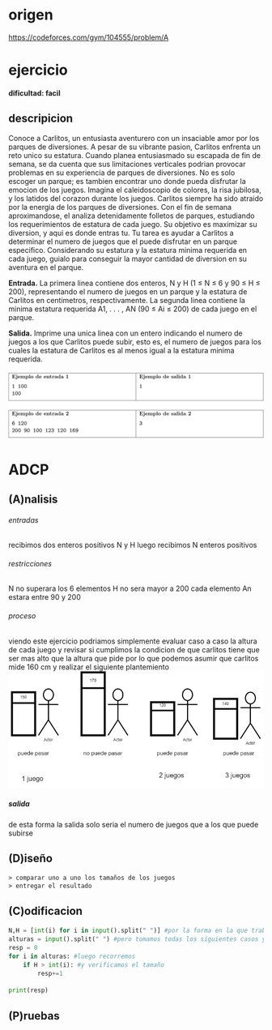 # origen 
https://codeforces.com/gym/104555/problem/A
# ejercicio

#### dificultad: facil 

## descripicion 
Conoce a Carlitos, un entusiasta aventurero con un insaciable amor por los parques de diversiones. A pesar de su vibrante pasion, Carlitos enfrenta un reto unico su estatura. Cuando planea entusiasmado su escapada de fin de semana, se da cuenta que sus limitaciones verticales podrian provocar problemas en su experiencia de parques de diversiones. No es solo escoger un parque; es tambien encontrar uno donde pueda disfrutar la emocion de los juegos.
Imagina el caleidoscopio de colores, la risa jubilosa, y los latidos del corazon durante los juegos. Carlitos siempre ha sido atraido por la energia de los parques de diversiones. Con el fin de semana aproximandose, el analiza detenidamente folletos de parques, estudiando los requerimientos de estatura de cada juego. Su objetivo es maximizar su diversion, y aqui es donde entras tu.
Tu tarea es ayudar a Carlitos a determinar el numero de juegos que el puede disfrutar en un parque especifico. Considerando su estatura y la estatura minima requerida en cada juego, guialo para conseguir la mayor cantidad de diversion en su aventura en el parque.

**Entrada.**
La primera linea contiene dos enteros, N y H (1 ≤ N ≤ 6 y 90 ≤ H ≤ 200), representando el numero de juegos en un parque y la estatura de Carlitos en centimetros, respectivamente.
La segunda linea contiene la minima estatura requerida A1, . . . , AN (90 ≤ Ai ≤ 200) de cada juego en el parque.

**Salida.**
Imprime una unica linea con un entero indicando el numero de juegos a los que Carlitos puede
subir, esto es, el numero de juegos para los cuales la estatura de Carlitos es al menos igual a la estatura
minima requerida.

![](ejemplo_entradas.png)

# ADCP

## (A)nalisis



###### entradas

recibimos dos enteros positivos  N y H 
luego recibimos N enteros positivos 

###### restricciones 

N no superara los 6 elementos 
H no sera mayor a 200
cada elemento An estara entre 90 y 200 

###### proceso
viendo este ejercicio podriamos simplemente evaluar caso a caso la altura de cada juego y revisar si cumplimos la condicion de que carlitos tiene que ser mas alto que la altura que pide por lo que podemos asumir que carlitos mide 160 cm y realizar el siguiente plantemiento
![](proceso.png)

##### salida 

de esta forma la salida solo seria el numero de juegos que a los que puede subirse

## (D)iseño

```
> comparar uno a uno los tamaños de los juegos
> entregar el resultado 
```


## (C)odificacion

```py
N,H = [int(i) for i in input().split(" ")] #por la forma en la que trabaja python tomamos de todas formas ambos datos
alturas = input().split(" ") #pero tomamos todas los siguientes casos y simplemente los separamos para hacerlos arreglos
resp = 0
for i in alturas: #luego recorremos 
    if H > int(i): #y verificamos el tamaño 
        resp+=1

print(resp)
```


## (P)ruebas 

